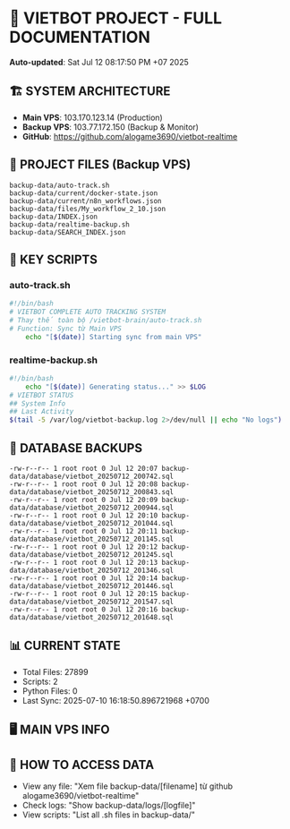 # 🤖 VIETBOT PROJECT - FULL DOCUMENTATION
**Auto-updated**: Sat Jul 12 08:17:50 PM +07 2025

## 🏗️ SYSTEM ARCHITECTURE
- **Main VPS**: 103.170.123.14 (Production)
- **Backup VPS**: 103.77.172.150 (Backup & Monitor)
- **GitHub**: https://github.com/alogame3690/vietbot-realtime

## 📁 PROJECT FILES (Backup VPS)
```
backup-data/auto-track.sh
backup-data/current/docker-state.json
backup-data/current/n8n_workflows.json
backup-data/files/My_workflow_2_10.json
backup-data/INDEX.json
backup-data/realtime-backup.sh
backup-data/SEARCH_INDEX.json
```

## 🔧 KEY SCRIPTS
### auto-track.sh
```bash
#!/bin/bash
# VIETBOT COMPLETE AUTO TRACKING SYSTEM
# Thay thế toàn bộ /vietbot-brain/auto-track.sh
# Function: Sync từ Main VPS
    echo "[$(date)] Starting sync from main VPS"
```
### realtime-backup.sh
```bash
#!/bin/bash
    echo "[$(date)] Generating status..." >> $LOG
# VIETBOT STATUS
## System Info
## Last Activity
$(tail -5 /var/log/vietbot-backup.log 2>/dev/null || echo "No logs")
```

## 💾 DATABASE BACKUPS
```
-rw-r--r-- 1 root root 0 Jul 12 20:07 backup-data/database/vietbot_20250712_200742.sql
-rw-r--r-- 1 root root 0 Jul 12 20:08 backup-data/database/vietbot_20250712_200843.sql
-rw-r--r-- 1 root root 0 Jul 12 20:09 backup-data/database/vietbot_20250712_200944.sql
-rw-r--r-- 1 root root 0 Jul 12 20:10 backup-data/database/vietbot_20250712_201044.sql
-rw-r--r-- 1 root root 0 Jul 12 20:11 backup-data/database/vietbot_20250712_201145.sql
-rw-r--r-- 1 root root 0 Jul 12 20:12 backup-data/database/vietbot_20250712_201245.sql
-rw-r--r-- 1 root root 0 Jul 12 20:13 backup-data/database/vietbot_20250712_201346.sql
-rw-r--r-- 1 root root 0 Jul 12 20:14 backup-data/database/vietbot_20250712_201446.sql
-rw-r--r-- 1 root root 0 Jul 12 20:15 backup-data/database/vietbot_20250712_201547.sql
-rw-r--r-- 1 root root 0 Jul 12 20:16 backup-data/database/vietbot_20250712_201648.sql
```

## 📊 CURRENT STATE
- Total Files: 27899
- Scripts: 2
- Python Files: 0
- Last Sync: 2025-07-10 16:18:50.896721968 +0700

## 🖥️ MAIN VPS INFO


## 🚨 HOW TO ACCESS DATA
- View any file: "Xem file backup-data/[filename] từ github alogame3690/vietbot-realtime"
- Check logs: "Show backup-data/logs/[logfile]"
- View scripts: "List all .sh files in backup-data/"
